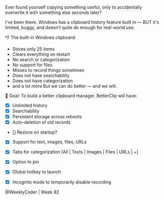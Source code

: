 Ever found yourself copying something useful, only to accidentally overwrite it with something else seconds later?

I've been there. Windows has a clipboard history feature built in — BUT it's limited, buggy, and doesn't quite do enough for real-world use.

👎 The built-in Windows clipboard:
- Stores only 25 items
- Clears everything on restart
- No search or categorization
- No support for files
- Misses to record things sometimes
- Does not have searchability
- Does not have categorization
- and a lot more
But we can do better — and we will.

🥅 Goal: To build a better clipboard manager. BetterClip will have:
- [x] Unlimited history
- [x] Searchability
- [x] Persistent storage across reboots
- [x] Auto-deletion of old records
- []  Restore on startup?
- [x] Support for text, images, files, URLs
- [x] Tabs for categorization [All | Texts | Images | Files | URLs | +]
- [x] Option to pin
- [x] Global hotkey to launch
- [x] Incognito mode to temporarily disable recording


@WeeklyCoder | Week 82

